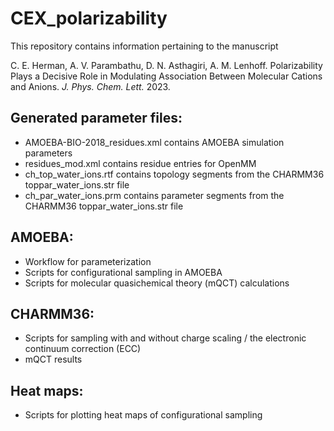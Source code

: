 # CEX_polarizability

This repository contains information pertaining to the manuscript

C. E. Herman, A. V. Parambathu, D. N. Asthagiri, A. M. Lenhoff. Polarizability Plays a Decisive Role in Modulating Association Between Molecular Cations and Anions. *J. Phys. Chem. Lett.* 2023.


## Generated parameter files:

- AMOEBA-BIO-2018_residues.xml contains AMOEBA simulation parameters
- residues_mod.xml contains residue entries for OpenMM
- ch_top_water_ions.rtf contains topology segments from the CHARMM36 toppar_water_ions.str file
- ch_par_water_ions.prm contains parameter segments from the CHARMM36 toppar_water_ions.str file

## AMOEBA:
- Workflow for parameterization
- Scripts for configurational sampling in AMOEBA
- Scripts for molecular quasichemical theory (mQCT) calculations

## CHARMM36:
- Scripts for sampling with and without charge scaling / the electronic continuum correction (ECC)
- mQCT results

## Heat maps:
- Scripts for plotting heat maps of configurational sampling

